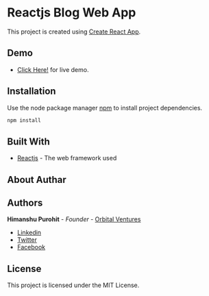 # Reactjs Blog Web App
This project is created using [Create React App](https://github.com/facebook/create-react-app).

## Demo
* [Click Here!](https://reactjs-todolist-app.netlify.com/) for live demo.

## Installation

Use the node package manager [npm](#) to install project dependencies.

```bash
npm install
```

## Built With

* [Reactjs](https://reactjs.org/) - The web framework used

## About Authar

## Authors

**Himanshu Purohit** - *Founder* - [Orbital Ventures](https://www.orbitalinnovation.com/)
* [Linkedin](https://www.linkedin.com/in/himanshu-purohit-b127656a/)
* [Twitter](https://twitter.com/HimanshuP_12)
* [Facebook](https://www.facebook.com/hp1203)

## License

This project is licensed under the MIT License.
